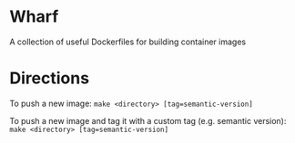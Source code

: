 # Wharf
A collection of useful Dockerfiles for building container images

# Directions

To push a new image:
`make <directory> [tag=semantic-version]`

To push a new image and tag it with a custom tag (e.g. semantic version):
`make <directory> [tag=semantic-version]`
